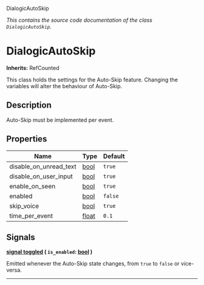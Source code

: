 
<div class="header-banner purple">
<div class="header-label purple">DialogicAutoSkip</div>
</div>

*This contains the source code documentation of the class `DialogicAutoSkip`.*
        
# DialogicAutoSkip
**Inherits:** RefCounted

This class holds the settings for the Auto-Skip feature. Changing the variables will alter the behaviour of Auto-Skip.
## Description
Auto-Skip must be implemented per event.

## Properties
Name | Type | Default 
--- | --- | --- 
disable_on_unread_text | [bool](https://docs.godotengine.org/en/latest/classes/class_bool.html#class-bool) |  `true` 
disable_on_user_input | [bool](https://docs.godotengine.org/en/latest/classes/class_bool.html#class-bool) |  `true` 
enable_on_seen | [bool](https://docs.godotengine.org/en/latest/classes/class_bool.html#class-bool) |  `true` 
enabled | [bool](https://docs.godotengine.org/en/latest/classes/class_bool.html#class-bool) |  `false` 
skip_voice | [bool](https://docs.godotengine.org/en/latest/classes/class_bool.html#class-bool) |  `true` 
time_per_event | [float](https://docs.godotengine.org/en/latest/classes/class_float.html#class-float) |  `0.1` 

## Signals


<a class="header" id="signal-toggled" href="#signal-toggled">**<span class="hljs-attribute">signal</span> [<span class="hljs-title">toggled</span>](#signal-toggled) ( `is_enabled`: [bool](https://docs.godotengine.org/en/latest/classes/class_bool.html#class-bool) )** </a>



Emitted whenever the Auto-Skip state changes, from `true` to `false` or vice-versa.

---

